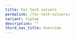 ```yaml
---
title: For tech solvers
permalink: /for-tech-solvers/
variant: tiptap
description: ""
third_nav_title: Overview
---
```

